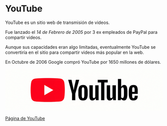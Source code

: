 # YouTube

YouTube es un sitio web de transmisión de videos.

Fue lanzado el *_14 de Febrero de 2005_* por 3 ex empleados de PayPal para compartir videos.

Aunque sus capacidades eran algo limitadas, eventualmente YouTube se convertiría en el sitio para compartir videos más popular en la web.

En Octubre de 2006 Google compró YouTube por 1650 millones de dólares.

![YouTube](https://github.com/polettex/SMX2-M8UF1A1-HistoriaWeb-2005-YouTube-PolCasadesus/blob/main/YoutubeLogo.jpg "Logo de YouTube")

[Página de YouTube](https://www.youtube.com "Página de YouTube")
